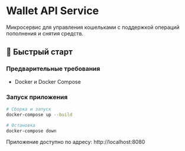 # Wallet API Service

Микросервис для управления кошельками с поддержкой операций пополнения и снятия средств.

## 🚀 Быстрый старт

### Предварительные требования
- Docker и Docker Compose

### Запуск приложения
```bash
# Сборка и запуск
docker-compose up --build

# Остановка
docker-compose down
```
Приложение доступно по адресу: http://localhost:8080